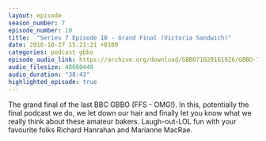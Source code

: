```yaml
---
layout: episode
season_number: 7
episode_number: 10
title:  "Series 7 Episode 10 - Grand Final (Victoria Sandwich)"
date: 2016-10-27 15:21:21 +0100
categories: podcast gbbo
episode_audio_link: https://archive.org/download/GBBO71020161026/GBBO-710--2016-10-26.mp3
audio_filesize: 48680448
audio_duration: "38:43"
highlighted_episode: true
---
```

The grand final of the last BBC GBBO (FFS - OMG!). In this, potentially the final podcast we do, we let down our hair and finally let you know what we really think about these amateur bakers. Laugh-out-LOL fun with your favourite folks Richard Hanrahan and Marianne MacRae.
